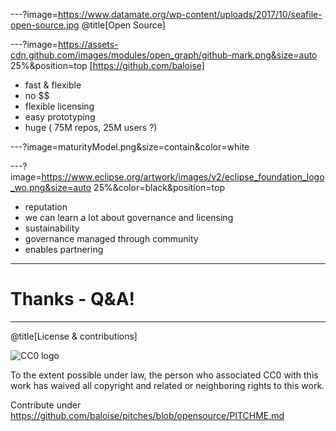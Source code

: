 ---?image=https://www.datamate.org/wp-content/uploads/2017/10/seafile-open-source.jpg
@title[Open Source]

---?image=https://assets-cdn.github.com/images/modules/open_graph/github-mark.png&size=auto 25%&position=top
[https://github.com/baloise]
* fast & flexible
* no $$
* flexible licensing
* easy prototyping
* huge ( 75M repos, 25M users ?)

---?image=maturityModel.png&size=contain&color=white

---?image=https://www.eclipse.org/artwork/images/v2/eclipse_foundation_logo_wo.png&size=auto 25%&color=black&position=top
* reputation
* we can learn a lot about governance and licensing
* sustainability
* governance managed through community
* enables partnering

---
# Thanks - Q&A!
---

@title[License & contributions]

![CC0 logo](https://licensebuttons.net/p/zero/1.0/88x31.png)

To the extent possible under law, the person who associated CC0 with this work has waived all copyright and related or neighboring rights to this work. 

Contribute under https://github.com/baloise/pitches/blob/opensource/PITCHME.md
